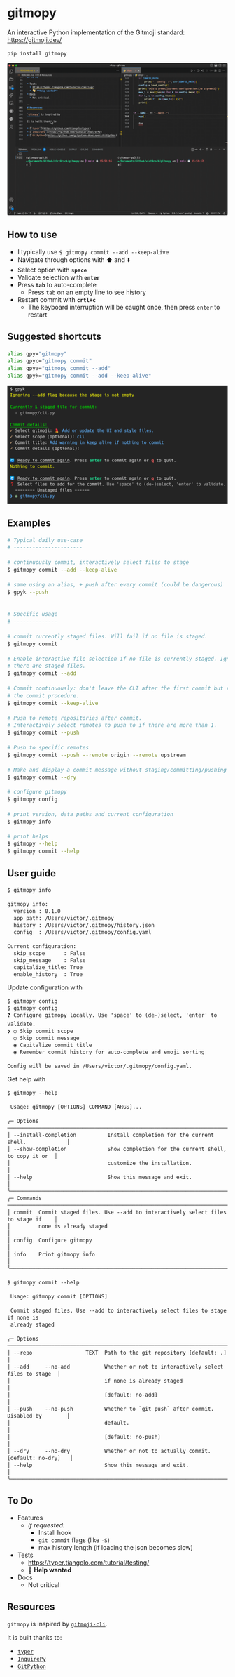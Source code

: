 # gitmopy

An interactive Python implementation of the Gitmoji standard: https://gitmoji.dev/

```text
pip install gitmopy
```

![demo-gitmopy](./assets/demo-gitmopy.gif)

## How to use

* I typically use `$ gitmopy commit --add --keep-alive`
* Navigate through options with ⬆️ and ⬇️
* Select option with **`space`**
* Validate selection with **`enter`**
* Press **`tab`** to auto-complete
  * Press `tab` on an empty line to see history
* Restart commit with **`crtl+c`**
  * The keyboard interruption will be caught once, then press `enter` to restart

## Suggested shortcuts

```bash
alias gpy="gitmopy"
alias gpyc="gitmopy commit"
alias gpya="gitmopy commit --add"
alias gpyk="gitmopy commit --add --keep-alive"
```

![gpyk depo](assets/gpyk.png)

## Examples

```bash
# Typical daily use-case
# ----------------------

# continuously commit, interactively select files to stage
$ gitmopy commit --add --keep-alive

# same using an alias, + push after every commit (could be dangerous)
$ gpyk --push


# Specific usage
# --------------

# commit currently staged files. Will fail if no file is staged.
$ gitmopy commit

# Enable interactive file selection if no file is currently staged. Ignored if
# there are staged files.
$ gitmopy commit --add

# Commit continuously: don't leave the CLI after the first commit but restart
# the commit procedure.
$ gitmopy commit --keep-alive

# Push to remote repositories after commit.
# Interactively select remotes to push to if there are more than 1.
$ gitmopy commit --push

# Push to specific remotes
$ gitmopy commit --push --remote origin --remote upstream

# Make and display a commit message without staging/committing/pushing
$ gitmopy commit --dry

# configure gitmopy
$ gitmopy config

# print version, data paths and current configuration
$ gitmopy info

# print helps
$ gitmopy --help
$ gitmopy commit --help
```

## User guide

```text
$ gitmopy info

gitmopy info:
  version : 0.1.0
  app path: /Users/victor/.gitmopy
  history : /Users/victor/.gitmopy/history.json
  config  : /Users/victor/.gitmopy/config.yaml

Current configuration:
  skip_scope      : False
  skip_message    : False
  capitalize_title: True
  enable_history  : True
```

Update configuration with

```text
$ gitmopy config
$ gitmopy config
❓ Configure gitmopy locally. Use 'space' to (de-)select, 'enter' to validate.
❯ ○ Skip commit scope
  ○ Skip commit message
  ◉ Capitalize commit title
  ◉ Remember commit history for auto-complete and emoji sorting

Config will be saved in /Users/victor/.gitmopy/config.yaml.
```

Get help with

```text
$ gitmopy --help

 Usage: gitmopy [OPTIONS] COMMAND [ARGS]...

╭─ Options ───────────────────────────────────────────────────────────────────────────╮
│ --install-completion          Install completion for the current shell.             │
│ --show-completion             Show completion for the current shell, to copy it or  │
│                               customize the installation.                           │
│ --help                        Show this message and exit.                           │
╰─────────────────────────────────────────────────────────────────────────────────────╯
╭─ Commands ──────────────────────────────────────────────────────────────────────────╮
│ commit  Commit staged files. Use --add to interactively select files to stage if    │
│         none is already staged                                                      │
│ config  Configure gitmopy                                                           │
│ info    Print gitmopy info                                                          │
╰─────────────────────────────────────────────────────────────────────────────────────╯

$ gitmopy commit --help

 Usage: gitmopy commit [OPTIONS]

 Commit staged files. Use --add to interactively select files to stage if none is
 already staged

╭─ Options ───────────────────────────────────────────────────────────────────────────╮
│ --repo                 TEXT  Path to the git repository [default: .]                │
│ --add     --no-add           Whether or not to interactively select files to stage  │
│                              if none is already staged                              │
│                              [default: no-add]                                      │
│ --push    --no-push          Whether to `git push` after commit. Disabled by        │
│                              default.                                               │
│                              [default: no-push]                                     │
│ --dry     --no-dry           Whether or not to actually commit. [default: no-dry]   │
│ --help                       Show this message and exit.                            │
╰─────────────────────────────────────────────────────────────────────────────────────╯
```

## To Do

* Features
  * *If requested:*
    * Install hook
    * `git commit` flags (like `-S`)
    * max history length (if loading the json becomes slow)
* Tests
  * https://typer.tiangolo.com/tutorial/testing/
  * 👋 **Help wanted**
* Docs
  * Not critical

## Resources

`gitmopy` is inspired by [`gitmoji-cli`](https://github.com/carloscuesta/gitmoji-cli).

It is built thanks to:

* [`typer`](https://github.com/tiangolo/typer)
* [`InquirePy`](https://github.com/kazhala/InquirerPy)
* [`GitPython`](https://github.com/gitpython-developers/GitPython)

